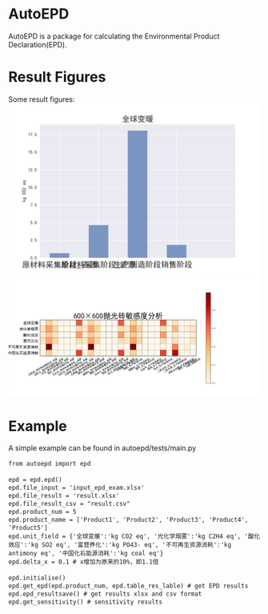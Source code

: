 # AutoEPD
AutoEPD is a package for calculating the Environmental Product Declaration(EPD).


# Result Figures
Some result figures:
![image](https://github.com/Jakkwj/autoepd/blob/master/results/EPD-GWP.jpg)
![image](https://github.com/Jakkwj/autoepd/blob/master/results/sensitivity.png)

# Example
A simple example can be found in autoepd/tests/main.py

```
from autoepd import epd

epd = epd.epd()
epd.file_input = 'input_epd_exam.xlsx'
epd.file_result = 'result.xlsx'
epd.file_result_csv = "result.csv"
epd.product_num = 5
epd.product_name = ['Product1', 'Product2', 'Product3', 'Product4', 'Product5']
epd.unit_field = {'全球变暖':'kg CO2 eq', '光化学烟雾':'kg C2H4 eq', '酸化效应':'kg SO2 eq', '富营养化':'kg PO43- eq', '不可再生资源消耗':'kg antimony eq', '中国化石能源消耗':'kg coal eq'}
epd.delta_x = 0.1 # x增加为原来的10%，即1.1倍

epd.initialise()
epd.get_epd(epd.product_num, epd.table_res_lable) # get EPD results
epd.epd_resultsave() # get results xlsx and csv format
epd.get_sensitivity() # sensitivity results
```